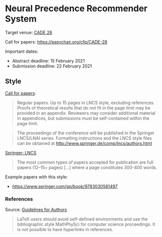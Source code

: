 # Neural Precedence Recommender System

Target venue: [CADE 28](https://www.cs.cmu.edu/~mheule/CADE28/)

Call for papers: https://easychair.org/cfp/CADE-28

Important dates:

- Abstract deadline: 15 February 2021
- Submission deadline: 22 February 2021

## Style

[Call for papers](https://easychair.org/cfp/CADE-28):

> Regular papers.
> Up to 15 pages in LNCS style, excluding references.
> Proofs of theoretical results  that do not fit in the page limit may be provided in an appendix.
> Reviewers  may consider additional material in appendices, but submissions must be self-contained within the page limit.

> The proceedings of the conference will be published in the Springer LNCS/LNAI series.
> Formatting instructions and the LNCS style files can be obtained at http://www.springer.de/comp/lncs/authors.html

[Springer: LNCS](https://www.springer.com/gp/computer-science/lncs/conference-proceedings-guidelines)

> The most common types of papers accepted for publication are full papers (12–15+ pages)
> [...]
> where a page constitutes 300-400 words.

Example papers with this style:

- https://www.springer.com/gp/book/9783030581497

### References

Source: [Guidelines for Authors](ftp://ftp.springernature.com/cs-proceeding/svproc/guidelines/Springer_Guidelines_for_Authors_of_Proceedings_CS.pdf)

> LaTeX users should avoid self-defined environments and use the bibliographic style MathPhySci for computer science proceedings.
> It is not possible to have hyperlinks in references.
